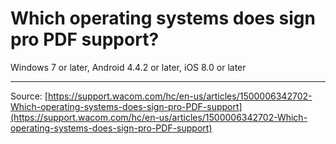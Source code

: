 # Which operating systems does sign pro PDF support?

Windows 7 or later, Android 4.4.2 or later, iOS 8.0 or later

---
Source: [https://support.wacom.com/hc/en-us/articles/1500006342702-Which-operating-systems-does-sign-pro-PDF-support](https://support.wacom.com/hc/en-us/articles/1500006342702-Which-operating-systems-does-sign-pro-PDF-support)
